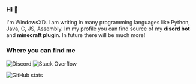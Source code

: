 ### Hi 👋

I'm WindowsXD. I am writing in many programming languages like Python, Java, C, JS, Assembly. Im my profile you can find source of my **disord bot** and **minecraft plugin**. In future there will be much more!

### Where you can find me
![Discord](https://img.shields.io/badge/Discord-WindowsXD%237703-brightgreen?logo=discord&logoColor=white)
![Stack Overflow](https://img.shields.io/badge/StackOverflow-anymous-brightgreen?logo=stackoverflow&logoColor=white)

![GitHub stats](https://github-readme-stats.vercel.app/api?username=WindowsXD2021)

